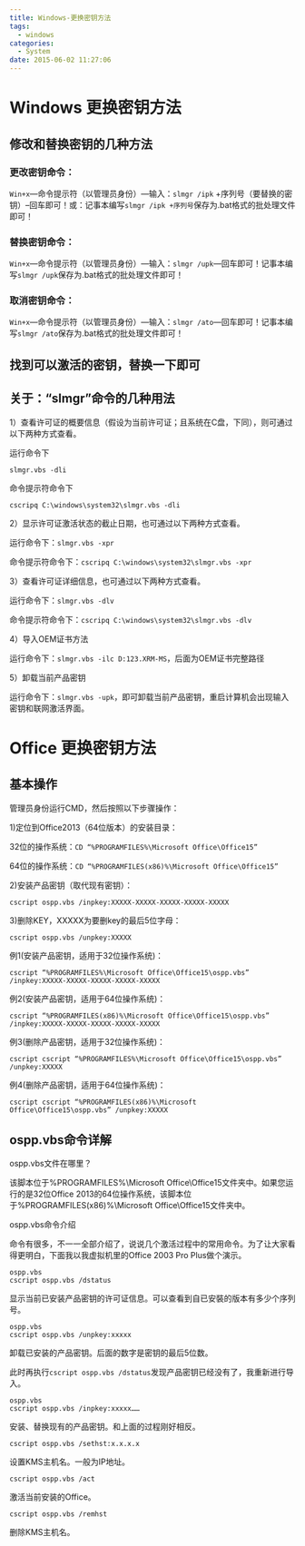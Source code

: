 ```yaml
---
title: Windows-更换密钥方法
tags:
  - windows
categories:
  - System
date: 2015-06-02 11:27:06
---
```

# Windows 更换密钥方法
## 修改和替换密钥的几种方法

### 更改密钥命令：

`Win+x`—命令提示符（以管理员身份）—输入：`slmgr /ipk` +序列号（要替换的密钥）–回车即可！或：记事本编写`slmgr /ipk +序列号`保存为.bat格式的批处理文件即可！

### 替换密钥命令：

`Win+x`—命令提示符（以管理员身份）—输入：`slmgr /upk`—回车即可！记事本编写`slmgr /upk`保存为.bat格式的批处理文件即可！

### 取消密钥命令：

`Win+x`—命令提示符（以管理员身份）—输入：`slmgr /ato`—回车即可！记事本编写`slmgr /ato`保存为.bat格式的批处理文件即可！

## 找到可以激活的密钥，替换一下即可

## 关于：“slmgr”命令的几种用法

1）查看许可证的概要信息（假设为当前许可证；且系统在C盘，下同），则可通过以下两种方式查看。

运行命令下

```
slmgr.vbs -dli
```

命令提示符命令下

```
cscripq C:\windows\system32\slmgr.vbs -dli
```

2）显示许可证激活状态的截止日期，也可通过以下两种方式查看。

   运行命令下：`slmgr.vbs -xpr`

   命令提示符命令下：`cscripq C:\windows\system32\slmgr.vbs -xpr`

3）查看许可证详细信息，也可通过以下两种方式查看。

   运行命令下：`slmgr.vbs -dlv`

   命令提示符命令下：`cscripq C:\windows\system32\slmgr.vbs -dlv`

4）导入OEM证书方法

   运行命令下：`slmgr.vbs -ilc D:123.XRM-MS`，后面为OEM证书完整路径

5）卸载当前产品密钥

   运行命令下：`slmgr.vbs -upk`，即可卸载当前产品密钥，重启计算机会出现输入密钥和联网激活界面。

# Office 更换密钥方法

## 基本操作

管理员身份运行CMD，然后按照以下步骤操作：

1)定位到Office2013（64位版本）的安装目录：

32位的操作系统：`CD “%PROGRAMFILES%\Microsoft Office\Office15”`

64位的操作系统：`CD “%PROGRAMFILES(x86)%\Microsoft Office\Office15”`

2)安装产品密钥（取代现有密钥）：

```
cscript ospp.vbs /inpkey:XXXXX-XXXXX-XXXXX-XXXXX-XXXXX
```

3)删除KEY，XXXXX为要删key的最后5位字母：

```
cscript ospp.vbs /unpkey:XXXXX
```

例1(安装产品密钥，适用于32位操作系统)：

```
cscript “%PROGRAMFILES%\Microsoft Office\Office15\ospp.vbs” /inpkey:XXXXX-XXXXX-XXXXX-XXXXX-XXXXX
```
例2(安装产品密钥，适用于64位操作系统)：

```
cscript “%PROGRAMFILES(x86)%\Microsoft Office\Office15\ospp.vbs” /inpkey:XXXXX-XXXXX-XXXXX-XXXXX-XXXXX
```

例3(删除产品密钥，适用于32位操作系统)：

```
cscript cscript “%PROGRAMFILES%\Microsoft Office\Office15\ospp.vbs” /unpkey:XXXXX
```

例4(删除产品密钥，适用于64位操作系统)：

```
cscript cscript “%PROGRAMFILES(x86)%\Microsoft Office\Office15\ospp.vbs” /unpkey:XXXXX
```

## ospp.vbs命令详解

ospp.vbs文件在哪里？

该脚本位于%PROGRAMFILES%\Microsoft Office\Office15文件夹中。如果您运行的是32位Office 2013的64位操作系统，该脚本位于%PROGRAMFILES(x86)%\Microsoft Office\Office15文件夹中。

ospp.vbs命令介绍

命令有很多，不一一全部介绍了，说说几个激活过程中的常用命令。为了让大家看得更明白，下面我以我虚拟机里的Office 2003 Pro Plus做个演示。

```
ospp.vbs
cscript ospp.vbs /dstatus
```
显示当前已安装产品密钥的许可证信息。可以查看到自已安裝的版本有多少个序列号。

```
ospp.vbs
cscript ospp.vbs /unpkey:xxxxx
```

卸载已安装的产品密钥。后面的数字是密钥的最后5位数。

此时再执行`cscript ospp.vbs /dstatus`发现产品密钥已经没有了，我重新进行导入。

```
ospp.vbs
cscript ospp.vbs /inpkey:xxxxx……
```

安装、替换现有的产品密钥。和上面的过程刚好相反。

```
cscript ospp.vbs /sethst:x.x.x.x
```

设置KMS主机名。一般为IP地址。

```
cscript ospp.vbs /act
```

激活当前安装的Office。

```
cscript ospp.vbs /remhst
```
删除KMS主机名。